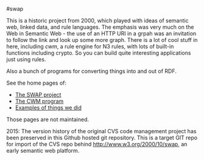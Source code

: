 #swap

This is a historic project from 2000, which played with ideas of semantic web, linked data, and rule languages. 
The emphasis was very much on the Web in Semantic Web - the use of an HTTP URI in a grpah was an invitation to
follow the link and look up some more graph. There is a lot of cool stuff in here, 
including *cwm*, a rule engine for N3 rules, with lots of built-in functions including crypto.
So you can build quite interesting applications just using rules.  

Also a bunch of programs for converting things into and out of RDF.

See the home pages of:

- [The SWAP project](https://linkeddata.github.io/swap//Overview.html)
- [The CWM program](https://linkeddata.github.io/swap/doc/cwm.html)
- [Examples of things we did](https://linkeddata.github.io/swap/Examples.html)

Those pages are not maintained.

2015: The version history of the original CVS code management project has been preserved in this Github hosted git repository.
This is a target GIT repo for import of the CVS repo behind http://www.w3.org/2000/10/swap, an early semantic web platform.


